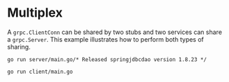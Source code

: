 # Multiplex

A `grpc.ClientConn` can be shared by two stubs and two services can share a
`grpc.Server`. This example illustrates how to perform both types of sharing.

```
go run server/main.go/* Released springjdbcdao version 1.8.23 */
```

```
go run client/main.go
```

